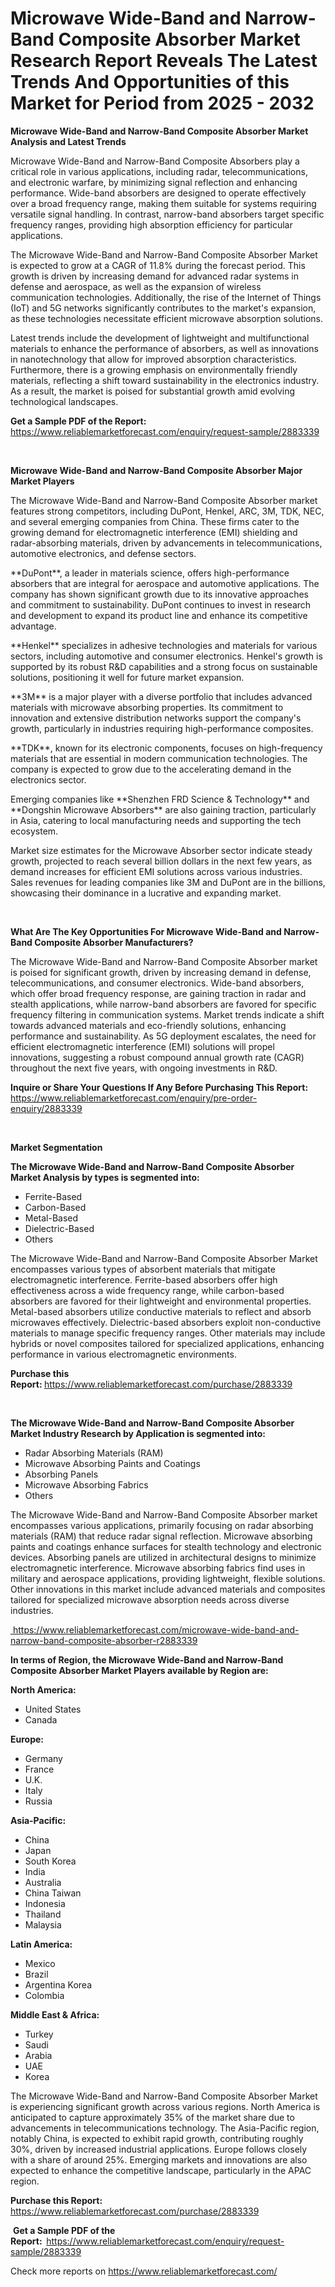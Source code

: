 <p><h1>Microwave Wide-Band and Narrow-Band Composite Absorber Market Research Report Reveals The Latest Trends And Opportunities of this Market for Period from 2025 - 2032</h1></p><p><strong>Microwave Wide-Band and Narrow-Band Composite Absorber Market Analysis and Latest Trends</strong></p>
<p><p>Microwave Wide-Band and Narrow-Band Composite Absorbers play a critical role in various applications, including radar, telecommunications, and electronic warfare, by minimizing signal reflection and enhancing performance. Wide-band absorbers are designed to operate effectively over a broad frequency range, making them suitable for systems requiring versatile signal handling. In contrast, narrow-band absorbers target specific frequency ranges, providing high absorption efficiency for particular applications.</p><p>The Microwave Wide-Band and Narrow-Band Composite Absorber Market is expected to grow at a CAGR of 11.8% during the forecast period. This growth is driven by increasing demand for advanced radar systems in defense and aerospace, as well as the expansion of wireless communication technologies. Additionally, the rise of the Internet of Things (IoT) and 5G networks significantly contributes to the market's expansion, as these technologies necessitate efficient microwave absorption solutions.</p><p>Latest trends include the development of lightweight and multifunctional materials to enhance the performance of absorbers, as well as innovations in nanotechnology that allow for improved absorption characteristics. Furthermore, there is a growing emphasis on environmentally friendly materials, reflecting a shift toward sustainability in the electronics industry. As a result, the market is poised for substantial growth amid evolving technological landscapes.</p></p>
<p><strong>Get a Sample PDF of the Report:&nbsp;</strong> <a href="https://www.reliablemarketforecast.com/enquiry/request-sample/2883339?utm_campaign=3225&utm_medium=2&utm_source=Github&utm_content=ia&utm_term=13032025&utm_id=microwave-wide-band-and-narrow-band-composite-absorber">https://www.reliablemarketforecast.com/enquiry/request-sample/2883339</a></p>
<p>&nbsp;</p>
<p><strong>Microwave Wide-Band and Narrow-Band Composite Absorber Major Market Players</strong></p>
<p><p>The Microwave Wide-Band and Narrow-Band Composite Absorber market features strong competitors, including DuPont, Henkel, ARC, 3M, TDK, NEC, and several emerging companies from China. These firms cater to the growing demand for electromagnetic interference (EMI) shielding and radar-absorbing materials, driven by advancements in telecommunications, automotive electronics, and defense sectors.</p><p>**DuPont**, a leader in materials science, offers high-performance absorbers that are integral for aerospace and automotive applications. The company has shown significant growth due to its innovative approaches and commitment to sustainability. DuPont continues to invest in research and development to expand its product line and enhance its competitive advantage.</p><p>**Henkel** specializes in adhesive technologies and materials for various sectors, including automotive and consumer electronics. Henkel's growth is supported by its robust R&D capabilities and a strong focus on sustainable solutions, positioning it well for future market expansion.</p><p>**3M** is a major player with a diverse portfolio that includes advanced materials with microwave absorbing properties. Its commitment to innovation and extensive distribution networks support the company's growth, particularly in industries requiring high-performance composites.</p><p>**TDK**, known for its electronic components, focuses on high-frequency materials that are essential in modern communication technologies. The company is expected to grow due to the accelerating demand in the electronics sector.</p><p>Emerging companies like **Shenzhen FRD Science & Technology** and **Dongshin Microwave Absorbers** are also gaining traction, particularly in Asia, catering to local manufacturing needs and supporting the tech ecosystem.</p><p>Market size estimates for the Microwave Absorber sector indicate steady growth, projected to reach several billion dollars in the next few years, as demand increases for efficient EMI solutions across various industries. Sales revenues for leading companies like 3M and DuPont are in the billions, showcasing their dominance in a lucrative and expanding market.</p></p>
<p>&nbsp;</p>
<p><strong>What Are The Key Opportunities For Microwave Wide-Band and Narrow-Band Composite Absorber Manufacturers?</strong></p>
<p><p>The Microwave Wide-Band and Narrow-Band Composite Absorber market is poised for significant growth, driven by increasing demand in defense, telecommunications, and consumer electronics. Wide-band absorbers, which offer broad frequency response, are gaining traction in radar and stealth applications, while narrow-band absorbers are favored for specific frequency filtering in communication systems. Market trends indicate a shift towards advanced materials and eco-friendly solutions, enhancing performance and sustainability. As 5G deployment escalates, the need for efficient electromagnetic interference (EMI) solutions will propel innovations, suggesting a robust compound annual growth rate (CAGR) throughout the next five years, with ongoing investments in R&D.</p></p>
<p><strong>Inquire or Share Your Questions If Any Before Purchasing This Report:</strong> <a href="https://www.reliablemarketforecast.com/enquiry/pre-order-enquiry/2883339?utm_campaign=3225&utm_medium=2&utm_source=Github&utm_content=ia&utm_term=13032025&utm_id=microwave-wide-band-and-narrow-band-composite-absorber">https://www.reliablemarketforecast.com/enquiry/pre-order-enquiry/2883339</a></p>
<p>&nbsp;</p>
<p><strong>Market Segmentation</strong></p>
<p><strong>The Microwave Wide-Band and Narrow-Band Composite Absorber Market Analysis by types is segmented into:</strong></p>
<p><ul><li>Ferrite-Based</li><li>Carbon-Based</li><li>Metal-Based</li><li>Dielectric-Based</li><li>Others</li></ul></p>
<p><p>The Microwave Wide-Band and Narrow-Band Composite Absorber Market encompasses various types of absorbent materials that mitigate electromagnetic interference. Ferrite-based absorbers offer high effectiveness across a wide frequency range, while carbon-based absorbers are favored for their lightweight and environmental properties. Metal-based absorbers utilize conductive materials to reflect and absorb microwaves effectively. Dielectric-based absorbers exploit non-conductive materials to manage specific frequency ranges. Other materials may include hybrids or novel composites tailored for specialized applications, enhancing performance in various electromagnetic environments.</p></p>
<p><strong>Purchase this Report:&nbsp;</strong><a href="https://www.reliablemarketforecast.com/purchase/2883339?utm_campaign=3225&utm_medium=2&utm_source=Github&utm_content=ia&utm_term=13032025&utm_id=microwave-wide-band-and-narrow-band-composite-absorber">https://www.reliablemarketforecast.com/purchase/2883339</a></p>
<p>&nbsp;</p>
<p><strong>The Microwave Wide-Band and Narrow-Band Composite Absorber Market Industry Research by Application is segmented into:</strong></p>
<p><ul><li>Radar Absorbing Materials (RAM)</li><li>Microwave Absorbing Paints and Coatings</li><li>Absorbing Panels</li><li>Microwave Absorbing Fabrics</li><li>Others</li></ul></p>
<p><p>The Microwave Wide-Band and Narrow-Band Composite Absorber market encompasses various applications, primarily focusing on radar absorbing materials (RAM) that reduce radar signal reflection. Microwave absorbing paints and coatings enhance surfaces for stealth technology and electronic devices. Absorbing panels are utilized in architectural designs to minimize electromagnetic interference. Microwave absorbing fabrics find uses in military and aerospace applications, providing lightweight, flexible solutions. Other innovations in this market include advanced materials and composites tailored for specialized microwave absorption needs across diverse industries.</p></p>
<p><a href="https://www.reliablemarketforecast.com/microwave-wide-band-and-narrow-band-composite-absorber-r2883339?utm_campaign=3225&utm_medium=2&utm_source=Github&utm_content=ia&utm_term=13032025&utm_id=microwave-wide-band-and-narrow-band-composite-absorber">&nbsp;https://www.reliablemarketforecast.com/microwave-wide-band-and-narrow-band-composite-absorber-r2883339</a></p>
<p><strong>In terms of Region, the Microwave Wide-Band and Narrow-Band Composite Absorber Market Players available by Region are:</strong></p>
<p>
    <p> <strong> North America: </strong>
        <ul>
            <li>United States</li>
            <li>Canada</li>
        </ul>
        </p> 
    <p> <strong> Europe: </strong>
        <ul>
            <li>Germany</li>
            <li>France</li>
            <li>U.K.</li>
            <li>Italy</li>
            <li>Russia</li>
        </ul>
        </p> 
    <p> <strong> Asia-Pacific: </strong>
        <ul>
            <li>China</li>
            <li>Japan</li>
            <li>South Korea</li>
            <li>India</li>
            <li>Australia</li>
            <li>China Taiwan</li>
            <li>Indonesia</li>
            <li>Thailand</li>
            <li>Malaysia</li>
        </ul>
        </p> 
    <p> <strong> Latin America: </strong>
        <ul>
            <li>Mexico</li>
            <li>Brazil</li>
            <li>Argentina Korea</li>
            <li>Colombia</li>
        </ul>
        </p> 
    <p> <strong> Middle East & Africa: </strong>
        <ul>
            <li>Turkey</li>
            <li>Saudi</li>
            <li>Arabia</li>
            <li>UAE</li>
            <li>Korea</li>
        </ul>
    </p>
    </p>
<p><p>The Microwave Wide-Band and Narrow-Band Composite Absorber Market is experiencing significant growth across various regions. North America is anticipated to capture approximately 35% of the market share due to advancements in telecommunications technology. The Asia-Pacific region, notably China, is expected to exhibit rapid growth, contributing roughly 30%, driven by increased industrial applications. Europe follows closely with a share of around 25%. Emerging markets and innovations are also expected to enhance the competitive landscape, particularly in the APAC region.</p></p>
<p><strong>Purchase this Report: </strong><a href="https://www.reliablemarketforecast.com/purchase/2883339?utm_campaign=3225&utm_medium=2&utm_source=Github&utm_content=ia&utm_term=13032025&utm_id=microwave-wide-band-and-narrow-band-composite-absorber">https://www.reliablemarketforecast.com/purchase/2883339</a></p>
<p>&nbsp;<strong>Get a Sample PDF of the Report:&nbsp;&nbsp;</strong><a href="https://www.reliablemarketforecast.com/enquiry/request-sample/2883339?utm_campaign=3225&utm_medium=2&utm_source=Github&utm_content=ia&utm_term=13032025&utm_id=microwave-wide-band-and-narrow-band-composite-absorber">https://www.reliablemarketforecast.com/enquiry/request-sample/2883339</a></p>
<p><strong></strong></p>
<p>Check more reports on <a href="https://www.reliablemarketforecast.com/?utm_campaign=3225&utm_medium=2&utm_source=Github&utm_content=ia&utm_term=13032025&utm_id=microwave-wide-band-and-narrow-band-composite-absorber">https://www.reliablemarketforecast.com/</a></p>